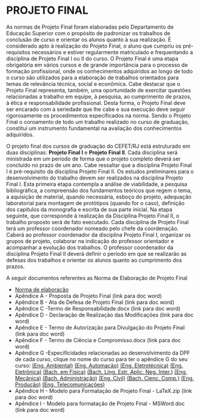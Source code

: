 # PROJETO FINAL 

As normas de Projeto Final foram elaboradas pelo Departamento de Educação Superior com o propósito de padronizar os trabalhos de conclusão de curso e orientar os alunos quanto à sua realização. É considerado apto à realização do Projeto Final, o aluno que cumpriu os pré-requisitos necessários e estiver regularmente matriculado e frequentando a disciplina de Projeto Final I ou II do curso. O Projeto Final é uma etapa obrigatória em vários cursos e de grande importância para o processo de formação profissional, onde os conhecimentos adquiridos ao longo de todo o curso são utilizados para a elaboração de trabalhos orientados para temas de relevância técnica, social e econômica. Cabe destacar que o Projeto Final representa, também, uma oportunidade de exercitar questões relacionadas a trabalho em equipe, à pesquisa, ao cumprimento de prazos, à ética e responsabilidade profissional. Desta forma, o Projeto Final deve ser encarado com a seriedade que lhe cabe e sua execução deve seguir rigorosamente os procedimentos especificados na norma. Sendo o Projeto Final o coroamento de todo um trabalho realizado no curso de graduação, constitui um instrumento fundamental na avaliação dos conhecimentos adquiridos.

O projeto final dos cursos de graduação do CEFET/RJ está estruturado em duas disciplinas: **Projeto Final I** e **Projeto Final II**. Cada disciplina será ministrada em um período de forma que o projeto completo deverá ser concluído no prazo de um ano. Cabe ressaltar que a disciplina Projeto Final I é pré-requisito da disciplina Projeto Final II. Os estudos preliminares para o desenvolvimento do trabalho devem ser realizados na disciplina Projeto Final I. Esta primeira etapa contempla a análise de viabilidade, a pesquisa bibliográfica, a compreensão dos fundamentos teóricos que regem o tema, a aquisição de material, quando necessária, esboço do projeto, adequação laboratorial para montagem de protótipos (quando for o caso), definição dos capítulos da monografia e escrita de sua parte inicial. Na etapa seguinte, que corresponde à realização da Disciplina Projeto Final II, o trabalho proposto será de fato executado. Cada disciplina de Projeto Final terá um professor coordenador nomeado pelo chefe da coordenação. Caberá ao professor coordenador da disciplina Projeto Final I, organizar os grupos de projeto, colaborar na indicação do professor orientador e acompanhar a evolução dos trabalhos. O professor coordenador da disciplina Projeto Final II deverá definir o período em que se realizarão as defesas dos trabalhos e orientar os alunos quanto ao cumprimento dos prazos. 

A seguir documentos referentes as Norma de Elaboração de Projeto Final
- [Norma de elaboração](http://www.cefet-rj.br/attachments/article/6595/NORMAS%20PARA%20ELABORA%C3%87%C3%83O%20E%20DEFESA%20DE%20PROJETO%20FINAL%20(1).pdf)
- Apêndice A - Proposta de Projeto Final (link para doc word)
- Apêndice B - Ata de Defesa de Projeto Final (link para doc word)
- Apêndice C -Termo de Responsabilidade.docx (link para doc word)
- Apêndice D - Declaração de Realização das Modificações (link para doc word)
- Apêndice E - Termo de Autorização para Divulgação do Projeto Final (link para doc word)
- Apêndice F - Termo de Ciência e Compromisso.docx (link para doc word)
- Apêndice G -Especificidades relacionadas ao desenvolvimento da DPF de cada curso, clique no nome do curso para ter o apêndice G do seu curso: [(Eng. Ambiental)](http://www.cefet-rj.br/attachments/article/6595/Ap%C3%AAndice%20G%20-%20DEAMB%20-%20Especificidades%20relacionadas%20ao%20desenvolvimento%20da%20DPF.pdf)  [(Eng. Automação)](http://www.cefet-rj.br/attachments/article/6595/Ap%C3%AAndice%20G%20-%20DEAUT%20-%20Especificidades%20relacionadas%20ao%20desenvolvimento%20da%20DPF.pdf) [(Eng. Eletrotécnica)](http://www.cefet-rj.br/attachments/article/6595/Ap%C3%AAndice%20G%20-%20DEELE%20-%20Especificidades%20relacionadas%20ao%20desenvolvimento%20da%20DPF.pdf) [(Eng. Eletrônica)](http://www.cefet-rj.br/attachments/article/6595/Ap%C3%AAndice%20G%20-%20DEELT%20-%20Especificidades%20relacionadas%20ao%20desenvolvimento%20da%20DPF.pdf) [(Bach. em Física)](http://www.cefet-rj.br/attachments/article/6595/Ap%C3%AAndice%20G%20-%20DEFIS%20-%20Especificidades%20relacionadas%20ao%20desenvolvimento%20da%20DPF.pdf) [(Bach. Líng. Estr. Aplic. Neg. Inter.)](http://www.cefet-rj.br/attachments/article/6595/Ap%C3%AAndice%20G%20-%20DELEA%20-%20Especificidades%20relacionadas%20ao%20desenvolvimento%20da%20DPF.pdf) [(Eng. Mecânica)](http://www.cefet-rj.br/attachments/article/6595/Ap%C3%AAndice%20G%20-%20DEMEC%20-%20Especificidades%20relacionadas%20ao%20desenvolvimento%20da%20DPF%20DEMEC%20vers%C3%A3o%202020%2010%2006.pdf) [(Bach. Administração)](http://www.cefet-rj.br/attachments/article/6595/Ap%C3%AAndice%20G%20-%20DEPEA%20-%20Especificidades%20relacionadas%20ao%20desenvolvimento%20da%20DPF.pdf) [(Eng. Civil)](http://www.cefet-rj.br/attachments/article/6595/Ap%C3%AAndice%20G%20-%20DEPEC%20-%20Especificidades%20relacionadas%20ao%20desenvolvimento%20da%20DPF.pdf) [(Bach. Cienc. Comp.)](http://www.cefet-rj.br/attachments/article/6595/Ap%C3%AAndice%20G%20-%20DEPIN%20-%20Especificidades%20relacionadas%20ao%20desenvolvimento%20da%20DPF.pdf) [(Eng. Produção)](http://www.cefet-rj.br/attachments/article/6595/Ap%C3%AAndice%20G%20-%20DEPRO%20-%20Especificidades%20relacionadas%20ao%20desenvolvimento%20da%20DPF.pdf) [(Eng. Telecomunicações)](http://www.cefet-rj.br/attachments/article/6595/Ap%C3%AAndice%20G%20-%20DETEL%20-%20Especificidades%20relacionadas%20ao%20desenvolvimento%20da%20DPF.pdf)
- Apêndice H - Modelo para Formatação de Projeto Final - LaTeX.zip (link para doc word)
- Apêndice I - Modelo para formatação de Projeto Final - MSWord.doc (link para doc word)

